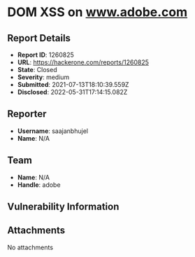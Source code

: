 # DOM XSS on  www.adobe.com

## Report Details
- **Report ID**: 1260825
- **URL**: https://hackerone.com/reports/1260825
- **State**: Closed
- **Severity**: medium
- **Submitted**: 2021-07-13T18:10:39.559Z
- **Disclosed**: 2022-05-31T17:14:15.082Z

## Reporter
- **Username**: saajanbhujel
- **Name**: N/A

## Team
- **Name**: N/A
- **Handle**: adobe

## Vulnerability Information


## Attachments
No attachments

